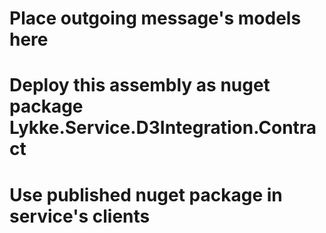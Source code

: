 ﻿# Place outgoing message's models here
# Deploy this assembly as nuget package Lykke.Service.D3Integration.Contract
# Use published nuget package in service's clients

